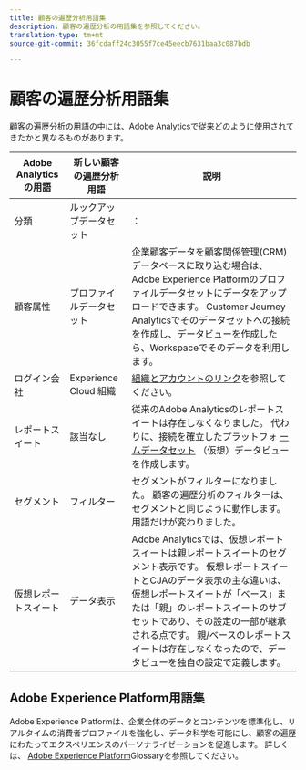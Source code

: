 ```yaml
---
title: 顧客の遍歴分析用語集
description: 顧客の遍歴分析の用語集を参照してください。
translation-type: tm+mt
source-git-commit: 36fcdaff24c3055f7ce45eecb7631baa3c087bdb

---
```



# 顧客の遍歴分析用語集

顧客の遍歴分析の用語の中には、Adobe Analyticsで従来どのように使用されてきたかと異なるものがあります。

| Adobe Analyticsの用語 | 新しい顧客の遍歴分析用語 | 説明 |
|---|---|---|
| 分類 | ルックアップデータセット | ： |
| 顧客属性 | プロファイルデータセット | 企業顧客データを顧客関係管理(CRM)データベースに取り込む場合は、Adobe Experience Platformのプロファイルデータセットにデータをアップロードできます。 Customer Jeurney Analyticsでそのデータセットへの接続を作成し、データビューを作成したら、Workspaceでそのデータを利用します。 |
| ログイン会社 | Experience Cloud 組織 | [組織とアカウントのリンク](https://docs.adobe.com/content/help/en/core-services/interface/manage-users-and-products/organizations.html#topic_C31CB834F109465A82ED57FF0563B3F1)を参照してください。 |
| レポートスイート | 該当なし | 従来のAdobe Analyticsのレポートスイートは存在しなくなりました。 代わりに、接続を確立したプラットフォ [ームデータセット](/help/data-views/create-dataview.md) （仮想）データビューを作成します。 |
| セグメント | フィルター | セグメントがフィルターになりました。 顧客の遍歴分析のフィルターは、セグメントと同じように動作します。 用語だけが変わりました。 |
| 仮想レポートスイート | データ表示 | Adobe Analyticsでは、仮想レポートスイートは親レポートスイートのセグメント表示です。 仮想レポートスイートとCJAのデータ表示の主な違いは、仮想レポートスイートが「ベース」または「親」のレポートスイートのサブセットであり、その設定の一部が継承される点です。 親/ベースのレポートスイートは存在しなくなったので、データビューを独自の設定で定義します。 |

## Adobe Experience Platform用語集

Adobe Experience Platformは、企業全体のデータとコンテンツを標準化し、リアルタイムの消費者プロファイルを強化し、データ科学を可能にし、顧客の遍歴にわたってエクスペリエンスのパーソナライゼーションを促進します。
詳しくは、 [Adobe Experience Platform](https://www.adobe.io/apis/experienceplatform/home/services/acp-glossary.html)Glossaryを参照してください。
